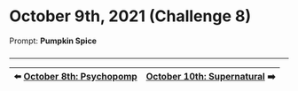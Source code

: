 # October 9th, 2021 (Challenge 8)

Prompt: **Pumpkin Spice**

###

---

| ⬅️ [October 8th: Psychopomp](2021-10-08-psychopomp.md) | [October 10th: Supernatural](2021-10-10-supernatural.md) ➡️ |
|:-|-:|
